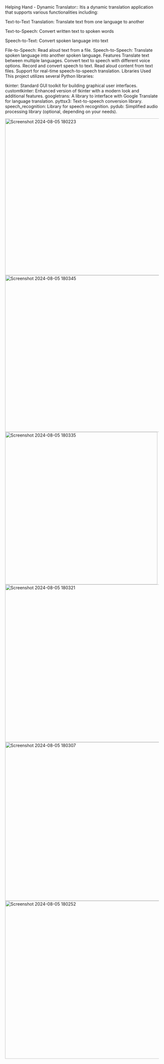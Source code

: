 Helping Hand - Dynamic Translator:: Itis a dynamic translation application that supports various functionalities including:

Text-to-Text Translation: Translate text from one language to another

Text-to-Speech: Convert written text to spoken words

Speech-to-Text: Convert spoken language into text

File-to-Speech: Read aloud text from a file.
Speech-to-Speech: Translate spoken language into another spoken language.
Features
Translate text between multiple languages.
Convert text to speech with different voice options.
Record and convert speech to text.
Read aloud content from text files.
Support for real-time speech-to-speech translation.
Libraries Used
This project utilizes several Python libraries:

tkinter: Standard GUI toolkit for building graphical user interfaces.
customtkinter: Enhanced version of tkinter with a modern look and additional features.
googletrans: A library to interface with Google Translate for language translation.
pyttsx3: Text-to-speech conversion library.
speech_recognition: Library for speech recognition.
pydub: Simplified audio processing library (optional, depending on your needs).


<img width="513" alt="Screenshot 2024-08-05 180223" src="https://github.com/user-attachments/assets/efc02a64-0235-4219-bbad-719be708db25">
<img width="513" alt="Screenshot 2024-08-05 180345" src="https://github.com/user-attachments/assets/7a0e1f8d-a62e-481a-8fcd-243d070f6437">
<img width="499" alt="Screenshot 2024-08-05 180335" src="https://github.com/user-attachments/assets/2d961ae3-1c31-4db2-ac10-760f390baa22">
<img width="516" alt="Screenshot 2024-08-05 180321" src="https://github.com/user-attachments/assets/e14b3cdb-dd1c-4db4-a786-d691d7c92a00">
<img width="519" alt="Screenshot 2024-08-05 180307" src="https://github.com/user-attachments/assets/1d21cab7-bcca-400e-a5da-741853767640">
<img width="517" alt="Screenshot 2024-08-05 180252" src="https://github.com/user-attachments/assets/8292195e-45f9-4b7f-97d0-86d8c7cd5017">


